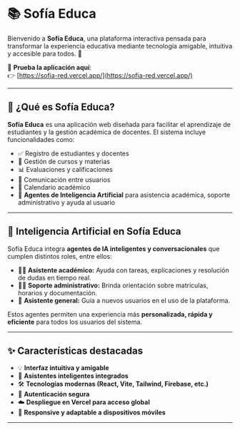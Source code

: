 # 📚 Sofía Educa

Bienvenido a **Sofía Educa**, una plataforma interactiva pensada para transformar la experiencia educativa mediante tecnología amigable, intuitiva y accesible para todos. 🚀

🔗 **Prueba la aplicación aquí**:  
👉 [https://sofia-red.vercel.app/](https://sofia-red.vercel.app/)

---

## 🧠 ¿Qué es Sofía Educa?

**Sofía Educa** es una aplicación web diseñada para facilitar el aprendizaje de estudiantes y la gestión académica de docentes. El sistema incluye funcionalidades como:

- ✅ Registro de estudiantes y docentes  
- 📘 Gestión de cursos y materias  
- 📊 Evaluaciones y calificaciones  
- 💬 Comunicación entre usuarios  
- 📅 Calendario académico  
- 🤖 **Agentes de Inteligencia Artificial** para asistencia académica, soporte administrativo y ayuda al usuario

---

## 🤖 Inteligencia Artificial en Sofía Educa

Sofía Educa integra **agentes de IA inteligentes y conversacionales** que cumplen distintos roles, entre ellos:

- 👩‍🏫 **Asistente académico:** Ayuda con tareas, explicaciones y resolución de dudas en tiempo real.
- 🧑‍💼 **Soporte administrativo:** Brinda orientación sobre matrículas, horarios y documentación.
- 📣 **Asistente general:** Guía a nuevos usuarios en el uso de la plataforma.

Estos agentes permiten una experiencia más **personalizada, rápida y eficiente** para todos los usuarios del sistema.

---

## ✨ Características destacadas

- 💡 **Interfaz intuitiva y amigable**
- 🤖 **Asistentes inteligentes integrados**
- 🛠️ **Tecnologías modernas (React, Vite, Tailwind, Firebase, etc.)**
- 🔐 **Autenticación segura**
- ☁️ **Despliegue en Vercel para acceso global**
- 📱 **Responsive y adaptable a dispositivos móviles**

---




